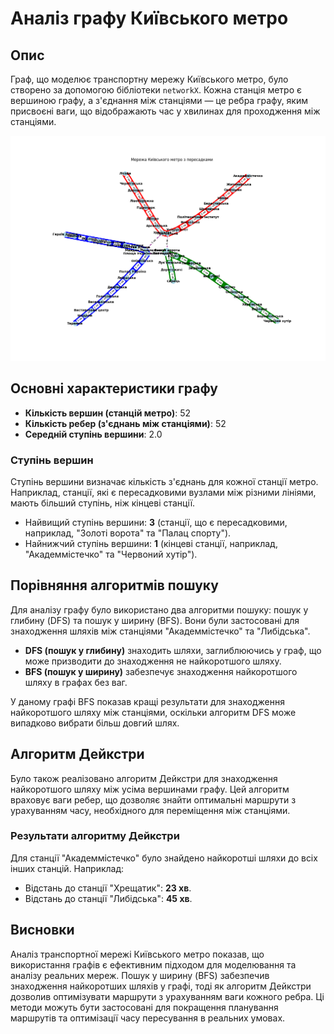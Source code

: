 # Аналіз графу Київського метро

## Опис

Граф, що моделює транспортну мережу Київського метро, було створено за допомогою бібліотеки `networkX`. Кожна станція метро є вершиною графу, а з'єднання між станціями — це ребра графу, яким присвоєні ваги, що відображають час у хвилинах для проходження між станціями.

![Граф Київського метро](metro_graph.png)

## Основні характеристики графу

- **Кількість вершин (станцій метро)**: 52
- **Кількість ребер (з'єднань між станціями)**: 52
- **Середній ступінь вершини**: 2.0


### Ступінь вершин

Ступінь вершини визначає кількість з'єднань для кожної станції метро. Наприклад, станції, які є пересадковими вузлами між різними лініями, мають більший ступінь, ніж кінцеві станції.

- Найвищий ступінь вершини: **3** (станції, що є пересадковими, наприклад, "Золоті ворота" та "Палац спорту").
- Найнижчий ступінь вершини: **1** (кінцеві станції, наприклад, "Академмістечко" та "Червоний хутір").

## Порівняння алгоритмів пошуку

Для аналізу графу було використано два алгоритми пошуку: пошук у глибину (DFS) та пошук у ширину (BFS). Вони були застосовані для знаходження шляхів між станціями "Академмістечко" та "Либідська".

- **DFS (пошук у глибину)** знаходить шляхи, заглиблюючись у граф, що може призводити до знаходження не найкоротшого шляху.
- **BFS (пошук у ширину)** забезпечує знаходження найкоротшого шляху в графах без ваг.

У даному графі BFS показав кращі результати для знаходження найкоротшого шляху між станціями, оскільки алгоритм DFS може випадково вибрати більш довгий шлях.

## Алгоритм Дейкстри

Було також реалізовано алгоритм Дейкстри для знаходження найкоротшого шляху між усіма вершинами графу. Цей алгоритм враховує ваги ребер, що дозволяє знайти оптимальні маршрути з урахуванням часу, необхідного для переміщення між станціями.

### Результати алгоритму Дейкстри

Для станції "Академмістечко" було знайдено найкоротші шляхи до всіх інших станцій. Наприклад:
- Відстань до станції "Хрещатик": **23 хв**.
- Відстань до станції "Либідська": **45 хв**.

## Висновки

Аналіз транспортної мережі Київського метро показав, що використання графів є ефективним підходом для моделювання та аналізу реальних мереж. Пошук у ширину (BFS) забезпечив знаходження найкоротших шляхів у графі, тоді як алгоритм Дейкстри дозволив оптимізувати маршрути з урахуванням ваги кожного ребра. Ці методи можуть бути застосовані для покращення планування маршрутів та оптимізації часу пересування в реальних умовах.
